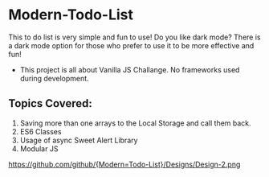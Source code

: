 
# Modern-Todo-List
This to do list is very simple and fun to use! Do you like dark mode? There is a dark mode option for those who prefer to use it to be more effective and fun!

* This project is all about Vanilla JS Challange. No frameworks used during development.

## Topics Covered:
1. Saving more than one arrays to the Local Storage and call them back.
2. ES6 Classes
3. Usage of async Sweet Alert Library
4. Modular JS


https://github.com/github/{Modern=Todo-List}/Designs/Design-2.png 

